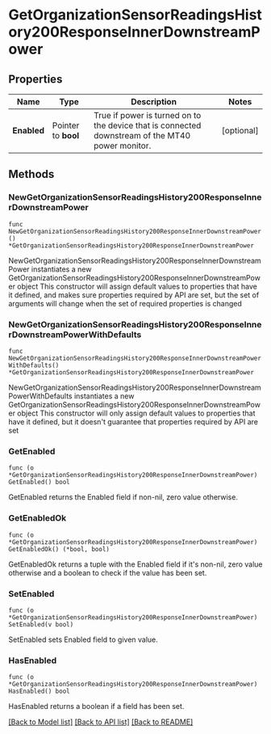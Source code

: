# GetOrganizationSensorReadingsHistory200ResponseInnerDownstreamPower

## Properties

Name | Type | Description | Notes
------------ | ------------- | ------------- | -------------
**Enabled** | Pointer to **bool** | True if power is turned on to the device that is connected downstream of the MT40 power monitor. | [optional] 

## Methods

### NewGetOrganizationSensorReadingsHistory200ResponseInnerDownstreamPower

`func NewGetOrganizationSensorReadingsHistory200ResponseInnerDownstreamPower() *GetOrganizationSensorReadingsHistory200ResponseInnerDownstreamPower`

NewGetOrganizationSensorReadingsHistory200ResponseInnerDownstreamPower instantiates a new GetOrganizationSensorReadingsHistory200ResponseInnerDownstreamPower object
This constructor will assign default values to properties that have it defined,
and makes sure properties required by API are set, but the set of arguments
will change when the set of required properties is changed

### NewGetOrganizationSensorReadingsHistory200ResponseInnerDownstreamPowerWithDefaults

`func NewGetOrganizationSensorReadingsHistory200ResponseInnerDownstreamPowerWithDefaults() *GetOrganizationSensorReadingsHistory200ResponseInnerDownstreamPower`

NewGetOrganizationSensorReadingsHistory200ResponseInnerDownstreamPowerWithDefaults instantiates a new GetOrganizationSensorReadingsHistory200ResponseInnerDownstreamPower object
This constructor will only assign default values to properties that have it defined,
but it doesn't guarantee that properties required by API are set

### GetEnabled

`func (o *GetOrganizationSensorReadingsHistory200ResponseInnerDownstreamPower) GetEnabled() bool`

GetEnabled returns the Enabled field if non-nil, zero value otherwise.

### GetEnabledOk

`func (o *GetOrganizationSensorReadingsHistory200ResponseInnerDownstreamPower) GetEnabledOk() (*bool, bool)`

GetEnabledOk returns a tuple with the Enabled field if it's non-nil, zero value otherwise
and a boolean to check if the value has been set.

### SetEnabled

`func (o *GetOrganizationSensorReadingsHistory200ResponseInnerDownstreamPower) SetEnabled(v bool)`

SetEnabled sets Enabled field to given value.

### HasEnabled

`func (o *GetOrganizationSensorReadingsHistory200ResponseInnerDownstreamPower) HasEnabled() bool`

HasEnabled returns a boolean if a field has been set.


[[Back to Model list]](../README.md#documentation-for-models) [[Back to API list]](../README.md#documentation-for-api-endpoints) [[Back to README]](../README.md)


